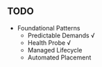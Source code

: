 ## TODO

- Foundational Patterns
   * Predictable Demands √
   * Health Probe √
   * Managed Lifecycle
   * Automated Placement
